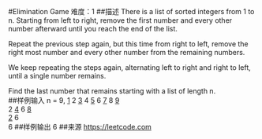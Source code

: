 #Elimination Game
难度：1
##描述
There is a list of sorted integers from 1 to n. Starting from left to right, remove the first number and every other number afterward until you reach the end of the list.  

Repeat the previous step again, but this time from right to left, remove the right most number and every other number from the remaining numbers.  

We keep repeating the steps again, alternating left to right and right to left, until a single number remains.  

Find the last number that remains starting with a list of length n.  
##样例输入
n = 9,
<u>1</u> 2 <u>3</u> 4 <u>5</u> 6 <u>7</u> 8 <u>9</u>  
2 <u>4</u> 6 <u>8</u>  
<u>2</u> 6  
6
##样例输出
6
##来源
https://leetcode.com